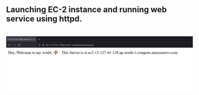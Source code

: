 ## Launching EC-2 instance and running web service using httpd.
<p align="center">  
	<br>
        <img src="Output_Image/output.jpg"> 
    	</a>
	<br>
	<br>
</p>